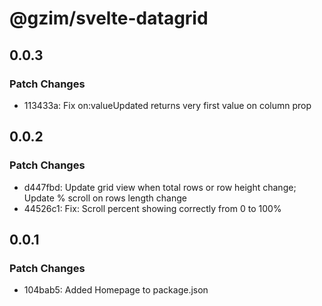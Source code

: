 # @gzim/svelte-datagrid

## 0.0.3

### Patch Changes

- 113433a: Fix on:valueUpdated returns very first value on column prop

## 0.0.2

### Patch Changes

- d447fbd: Update grid view when total rows or row height change; Update % scroll on rows length change
- 44526c1: Fix: Scroll percent showing correctly from 0 to 100%

## 0.0.1

### Patch Changes

- 104bab5: Added Homepage to package.json

